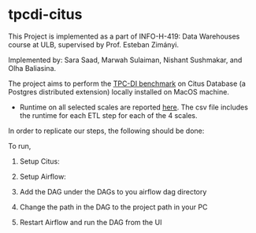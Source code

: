 # tpcdi-citus
This Project is implemented as a part of INFO-H-419: Data Warehouses course at ULB, supervised by  Prof. Esteban Zimányi. 

Implemented by: Sara Saad, Marwah Sulaiman, Nishant Sushmakar, and Olha Baliasina.

The project aims to perform the [TPC-DI benchmark](https://www.tpc.org/tpcdi/default5.asp) on Citus Database (a Postgres distributed extension) locally installed on MacOS machine.

- Runtime on all selected scales are reported [here](Results). The csv file includes the runtime for each ETL step for each of the 4 scales. 


In order to replicate our steps, the following should be done:

To run,

1. Setup Citus:

2. Setup Airflow:

3. Add the DAG under the DAGs to you airflow dag directory

4. Change the path in the DAG to the project path in your PC

5. Restart Airflow and run the DAG from the UI
